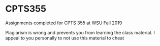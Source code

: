 # CPTS355
Assignments completed for CPTS 355 at WSU Fall 2019

Plagiarism is wrong and prevents you from learning the class material. I appeal to you personally to not use this material to cheat
